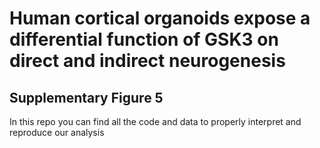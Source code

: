 # Human cortical organoids expose a differential function of GSK3 on direct and indirect neurogenesis

## Supplementary Figure 5

In this repo you can find all the code and data to properly interpret and reproduce our analysis